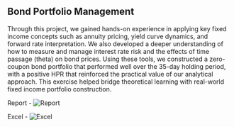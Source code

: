 ## Bond Portfolio Management

Through this project, we gained hands-on experience in applying key fixed income concepts such as annuity pricing, yield curve dynamics, and forward rate interpretation. We also developed a deeper understanding of how to measure and manage interest rate risk and the effects of time passage (theta) on bond prices. Using these tools, we constructed a zero-coupon bond portfolio that performed well over the 35-day holding period, with a positive HPR that reinforced the practical value of our analytical approach. This exercise helped bridge theoretical learning with real-world fixed income portfolio construction.

Report -
![Report]()

Excel - 
![Excel]()